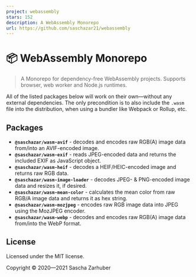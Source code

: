 ```yaml
---
project: webassembly
stars: 152
description: A WebAssembly Monorepo
url: https://github.com/saschazar21/webassembly
---
```


📦 WebAssembly Monorepo
=======================

> A Monorepo for dependency-free WebAssembly projects. Supports browser, web worker and Node.js runtimes.

All of the listed packages below will work on their own—without any external dependencies. The only precondition is to also include the `.wasm` file into the distribution, when using a bundler like Webpack or Rollup, etc.

Packages
--------

-   **`@saschazar/wasm-avif`** - decodes and encodes raw RGB(A) image data from/into an AVIF\-encoded image.
-   **`@saschazar/wasm-exif`** - reads JPEG-encoded data and returns the included EXIF as JavaScript object.
-   **`@saschazar/wasm-heif`** - decodes a HEIF/HEIC\-encoded image and returns raw RGB data.
-   **`@saschazar/wasm-image-loader`** - decodes JPEG- & PNG-encoded image data and resizes it, if desired.
-   **`@saschazar/wasm-mean-color`** - calculates the mean color from raw RGB/A image data and returns it as hex string.
-   **`@saschazar/wasm-mozjpeg`** - encodes raw RGB image data into JPEG using the MozJPEG encoder.
-   **`@saschazar/wasm-webp`** - decodes and encodes raw RGB(A) image data from/into the WebP format.

License
-------

Licensed under the MIT license.

Copyright ©️ 2020—2021 Sascha Zarhuber
